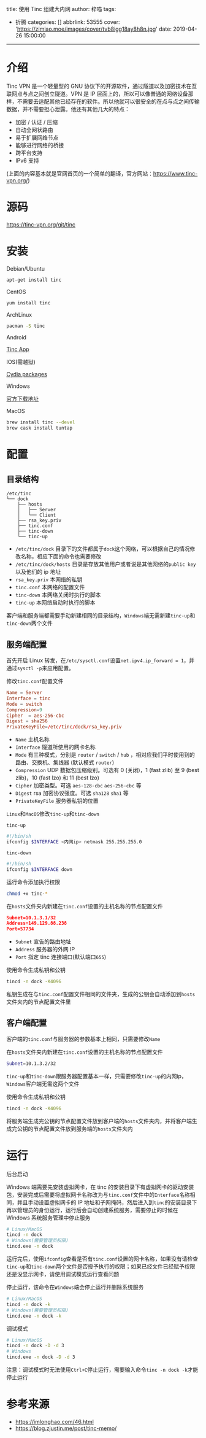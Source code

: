 title: 使用 Tinc 组建大内网
author: 梓喵
tags:
- 折腾
categories: []
abbrlink: 53555
cover: 'https://zimiao.moe/images/cover/tvb8igg18ay8h8n.jpg'
date: 2019-04-26 15:00:00

------

# 介绍

Tinc VPN 是一个轻量型的 GNU 协议下的开源软件，通过隧道以及加密技术在互联网点与点之间创立隧道。VPN 是 IP 层面上的，所以可以像普通的网络设备那样，不需要去适配其他已经存在的软件。所以他就可以很安全的在点与点之间传输数据，并不需要担心泄露。他还有其他几大的特点：

- 加密 / 认证 / 压缩
- 自动全网状路由
- 易于扩展网络节点
- 能够进行网络的桥接
- 跨平台支持
- IPv6 支持

(上面的内容基本就是官网首页的一个简单的翻译，官方网站：<https://www.tinc-vpn.org/>)

# 源码

<https://tinc-vpn.org/git/tinc>

# 安装

Debian/Ubuntu

```bash
apt-get install tinc
```

CentOS

```bash
yum install tinc
```

ArchLinux

```bash
pacman -S tinc
```

Android

[Tinc App](https://tincapp.pacien.org/)

IOS(需越狱)

[Cydia packages](https://www.tinc-vpn.org/packages/cydia/)

Windows

[官方下载地址](https://www.tinc-vpn.org/packages/windows/tinc-1.0.35-install.exe)

MacOS

```bash
brew install tinc --devel
brew cask install tuntap
```

# 配置

## 目录结构

```list
/etc/tinc
└── dock
    ├── hosts
    │   ├── Server
    │   └── Client
    ├── rsa_key.priv
    ├── tinc.conf
    ├── tinc-down
    └── tinc-up
```

- `/etc/tinc/dock` 目录下的文件都属于`dock`这个网络，可以根据自己的情况修改名称，相应下面的命令也需要修改
- `/etc/tinc/dock/hosts` 目录是存放其他用户或者说是其他网络的`public key`以及他们的 ip 地址
- `rsa_key.priv` 本网络的私钥
- `tinc.conf` 本网络的配置文件
- `tinc-down` 本网络关闭时执行的脚本
- `tinc-up` 本网络启动时执行的脚本

客户端和服务端都需要手动新建相同的目录结构，`Windows`端无需新建`tinc-up`和`tinc-down`两个文件

## 服务端配置

首先开启 Linux 转发，在`/etc/sysctl.conf`设置`net.ipv4.ip_forward = 1`，并通过`sysctl -p`来应用配置。

修改`tinc.conf`配置文件

```conf
Name = Server
Interface = tinc
Mode = switch
Compression=9
Cipher  = aes-256-cbc
Digest = sha256
PrivateKeyFile=/etc/tinc/dock/rsa_key.priv
```

- `Name` 主机名称
- `Interface` 隧道所使用的网卡名称
- `Mode` 有三种模式，分别是 `router` / `switch` / `hub` ，相对应我们平时使用到的路由、交换机、集线器 (默认模式 `router`)
- `Compression` UDP 数据包压缩级别。可选有 0 (关闭)，1 (fast zlib) 至 9 (best zlib)，10 (fast lzo) 和 11 (best lzo)
- `Cipher` 加密类型。可选 `aes-128-cbc` `aes-256-cbc` 等
- `Digest` rsa 加密协议强度。可选 `sha128` `sha1` 等
- `PrivateKeyFile` 服务器私钥的位置

`Linux`和`MacOS`修改`tinc-up`和`tinc-down`

`tinc-up`

```bash
#!/bin/sh
ifconfig $INTERFACE <内网ip> netmask 255.255.255.0  
```

`tinc-down`

```bash
#!/bin/sh
ifconfig $INTERFACE down
```

运行命令添加执行权限

```bash
chmod +x tinc-*
```

在`hosts`文件夹内新建在`tinc.conf`设置的主机名称的节点配置文件

```json
Subnet=10.1.3.1/32
Address=149.129.88.238
Port=57734
```

- `Subnet` 宣告的路由地址
- `Address` 服务器的外网 IP
- `Port` 指定 tinc 连接端口(默认端口`655`)

使用命令生成私钥和公钥

```bash
tincd -n dock -K4096
```

私钥生成在与`tinc.conf`配置文件相同的文件夹，生成的公钥会自动添加到`hosts`文件夹内的节点配置文件里

## 客户端配置

客户端的`tinc.conf`与服务器的参数基本上相同，只需要修改`Name`

在`hosts`文件夹内新建在`tinc.conf`设置的主机名称的节点配置文件

```bash
Subnet=10.1.3.2/32
```

`tinc-up`和`tinc-down`跟服务器配置基本一样，只需要修改`tinc-up`的内网ip，`Windows`客户端无需这两个文件

使用命令生成私钥和公钥

```bash
tincd -n dock -K4096
```

将服务端生成完公钥的节点配置文件放到客户端的`hosts`文件夹内，并将客户端生成完公钥的节点配置文件放到服务端的`hosts`文件夹内

# 运行

后台启动

Windows 端需要先安装虚拟网卡，在 tinc 的安装目录下有虚拟网卡的驱动安装包，安装完成后需要将虚拟网卡名称改为与`tinc.conf`文件中的`Interface`名称相同，并且手动设置虚拟网卡的 IP 地址和子网掩码，然后进入到`tinc`的安装目录下再以管理员的身份运行，运行后会自动创建系统服务，需要停止的时候在 Windows 系统服务管理中停止服务

```bash
# Linux/MacOS
tincd -n dock
# Windows(需要管理员权限)
tincd.exe -n dock
```

运行完后，使用`ifconfig`查看是否有`tinc.conf`设置的网卡名称，如果没有请检查`tinc-up`和`tinc-down`两个文件是否授予执行的权限；如果已经文件已经赋予权限还是没显示网卡，请使用调试模式运行查看问题

停止运行，该命令在`Windows`端会停止运行并删除系统服务

```bash
# Linux/MacOS
tincd -n dock -k
# Windows(需要管理员权限)
tincd.exe -n dock -k
```

调试模式

```bash
# Linux/MacOS
tincd -n dock -D -d 3
# Windows
tincd.exe -n dock -D -d 3
```

注意：调试模式时无法使用`Ctrl+C`停止运行，需要输入命令`tinc -n dock -k`才能停止运行

# 参考来源

- <https://imlonghao.com/46.html>
- <https://blog.zjustin.me/post/tinc-memo/>
